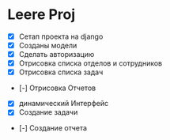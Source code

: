 # Leere Proj

- [x] Сетап проекта на django
- [x] Созданы модели
- [x] Сделать авторизацию
- [x] Отрисовка списка отделов и сотрудников
- [x] Отрисовка списка задач
- [-] Отрисовка Отчетов
- [x] динамический Интерфейс
- [x] Создание задачи
- [-] Создание отчета
